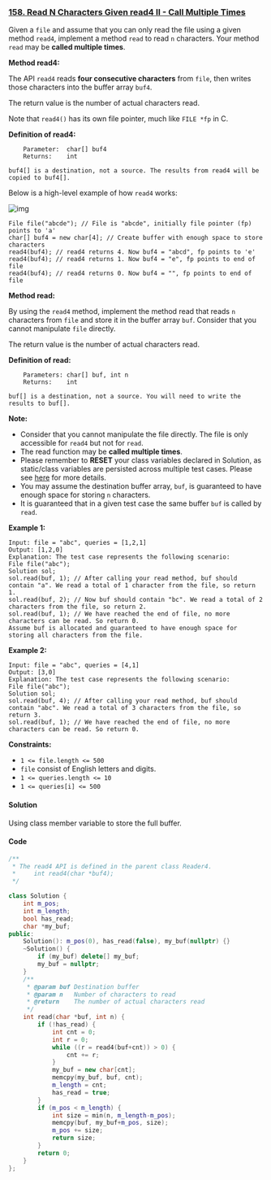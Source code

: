 ### [158. Read N Characters Given read4 II - Call Multiple Times](https://leetcode.com/problems/read-n-characters-given-read4-ii-call-multiple-times/)

Given a `file` and assume that you can only read the file using a given method `read4`, implement a method `read` to read `n` characters. Your method `read` may be **called multiple times**.

**Method read4:**

The API `read4` reads **four consecutive characters** from `file`, then writes those characters into the buffer array `buf4`.

The return value is the number of actual characters read.

Note that `read4()` has its own file pointer, much like `FILE *fp` in C.

**Definition of read4:**

```
    Parameter:  char[] buf4
    Returns:    int

buf4[] is a destination, not a source. The results from read4 will be copied to buf4[].
```

Below is a high-level example of how `read4` works:

![img](https://assets.leetcode.com/uploads/2020/07/01/157_example.png)

```
File file("abcde"); // File is "abcde", initially file pointer (fp) points to 'a'
char[] buf4 = new char[4]; // Create buffer with enough space to store characters
read4(buf4); // read4 returns 4. Now buf4 = "abcd", fp points to 'e'
read4(buf4); // read4 returns 1. Now buf4 = "e", fp points to end of file
read4(buf4); // read4 returns 0. Now buf4 = "", fp points to end of file
```

 

**Method read:**

By using the `read4` method, implement the method read that reads `n` characters from `file` and store it in the buffer array `buf`. Consider that you cannot manipulate `file` directly.

The return value is the number of actual characters read.

**Definition of read:**

```
    Parameters:	char[] buf, int n
    Returns:	int

buf[] is a destination, not a source. You will need to write the results to buf[].
```

**Note:**

- Consider that you cannot manipulate the file directly. The file is only accessible for `read4` but not for `read`.
- The read function may be **called multiple times**.
- Please remember to **RESET** your class variables declared in Solution, as static/class variables are persisted across multiple test cases. Please see [here](https://leetcode.com/faq/) for more details.
- You may assume the destination buffer array, `buf`, is guaranteed to have enough space for storing `n` characters.
- It is guaranteed that in a given test case the same buffer `buf` is called by `read`.

 

**Example 1:**

```
Input: file = "abc", queries = [1,2,1]
Output: [1,2,0]
Explanation: The test case represents the following scenario:
File file("abc");
Solution sol;
sol.read(buf, 1); // After calling your read method, buf should contain "a". We read a total of 1 character from the file, so return 1.
sol.read(buf, 2); // Now buf should contain "bc". We read a total of 2 characters from the file, so return 2.
sol.read(buf, 1); // We have reached the end of file, no more characters can be read. So return 0.
Assume buf is allocated and guaranteed to have enough space for storing all characters from the file.
```

**Example 2:**

```
Input: file = "abc", queries = [4,1]
Output: [3,0]
Explanation: The test case represents the following scenario:
File file("abc");
Solution sol;
sol.read(buf, 4); // After calling your read method, buf should contain "abc". We read a total of 3 characters from the file, so return 3.
sol.read(buf, 1); // We have reached the end of file, no more characters can be read. So return 0.
```

 

**Constraints:**

- `1 <= file.length <= 500`
- `file` consist of English letters and digits.
- `1 <= queries.length <= 10`
- `1 <= queries[i] <= 500`

#### Solution

Using class member variable to store the full buffer.

#### Code

```c++
/**
 * The read4 API is defined in the parent class Reader4.
 *     int read4(char *buf4);
 */

class Solution {
    int m_pos;
    int m_length;
    bool has_read;
    char *my_buf;
public:
    Solution(): m_pos(0), has_read(false), my_buf(nullptr) {}
    ~Solution() {
        if (my_buf) delete[] my_buf;
        my_buf = nullptr;
    }
    /**
     * @param buf Destination buffer
     * @param n   Number of characters to read
     * @return    The number of actual characters read
     */
    int read(char *buf, int n) {
        if (!has_read) {
            int cnt = 0;
            int r = 0;
            while ((r = read4(buf+cnt)) > 0) {
                cnt += r;
            }
            my_buf = new char[cnt];
            memcpy(my_buf, buf, cnt);
            m_length = cnt;
            has_read = true;
        }
        if (m_pos < m_length) {
            int size = min(n, m_length-m_pos);
            memcpy(buf, my_buf+m_pos, size);
            m_pos += size;
            return size;
        }
        return 0;
    }
};
```





